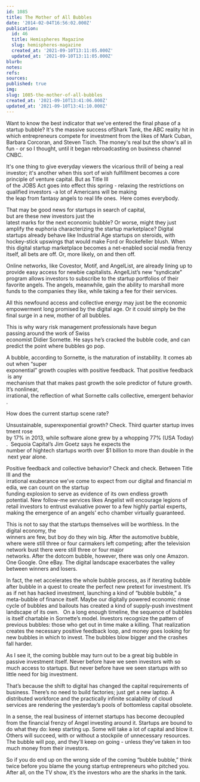 ```yaml
---
id: 1085
title: The Mother of All Bubbles
date: '2014-02-04T16:56:02.000Z'
publication:
  id: 46
  title: Hemispheres Magazine
  slug: hemispheres-magazine
  created_at: '2021-09-10T13:11:05.000Z'
  updated_at: '2021-09-10T13:11:05.000Z'
blurb: 
notes: 
refs: 
sources: 
published: true
img: 
slug: 1085-the-mother-of-all-bubbles
created_at: '2021-09-10T13:41:06.000Z'
updated_at: '2021-09-10T13:41:10.000Z'
---
```

Want to know the best indicator that we've entered the final phase of a startup bubble? It's the massive success ofShark Tank, the ABC reality hit in which entrepreneurs compete for investment from the likes of Mark Cuban, Barbara Corcoran, and Steven Tisch. The money's real but the show's all in fun - or so I thought, until it began rebroadcasting on business channel CNBC. 

It's one thing to give everyday viewers the vicarious thrill of being a real investor; it's another when this sort of wish fulfillment becomes a core principle of venture capital. But as Title III of the JOBS Act goes into effect this spring - relaxing the restrictions on qualified investors -a lot of Americans will be making the leap from fantasy angels to real life ones.  Here comes everybody.  

That may be good news for startups in search of capital, but are these new investors just the latest marks for the next economic bubble? Or worse, might they just amplify the euphoria characterizing the startup marketplace? Digital startups already behave like Industrial Age startups on steroids, with hockey-stick upswings that would make Ford or Rockefeller blush. When this digital startup marketplace becomes a net-enabled social media frenzy itself, all bets are off. Or, more likely, on and then off. 

Online networks, like Covestor, Motif, and AngelList, are already lining up to provide easy access for newbie capitalists. AngelList’s new “syndicate” program allows investors to subscribe to the startup portfolios of their favorite angels. The angels, meanwhile, gain the ability to marshall more funds to the companies they like, while taking a fee for their services. 

All this newfound access and collective energy may just be the economic empowerment long promised by the digital age. Or it could simply be the final surge in a new, mother of all bubbles. 

This is why wary risk management professionals have begun passing around the work of Swiss economist Didier Sornette. He says he’s cracked the bubble code, and can predict the point where bubbles go pop.

A bubble, according to Sornette, is the maturation of instability. It comes about when “super exponential” growth couples with positive feedback. That positive feedback is any mechanism that that makes past growth the sole predictor of future growth. It’s nonlinear, irrational, the reflection of what Sornette calls collective, emergent behavior. 

How does the current startup scene rate? 

Unsustainable, superexponential growth? Check. Third quarter startup investment rose by 17% in 2013, while software alone grew by a whopping 77% (USA Today).  Sequoia Capital’s Jim Goetz says he expects the number of hightech startups worth over $1 billion to more than double in the next year alone.

Positive feedback and collective behavior? Check and check. Between Title III and the irrational exuberance we’ve come to expect from our digital and financial media, we can count on the startup funding explosion to serve as evidence of its own endless growth potential. New follow-me services likes Angelist will encourage legions of retail investors to entrust evaluative power to a few highly partial experts, making the emergence of an angels’ echo chamber virtually guaranteed. 

This is not to say that the startups themselves will be worthless. In the digital economy, the winners are few, but boy do they win big. After the automotive bubble, where were still three or four carmakers left competing; after the television network bust there were still three or four major networks. After the dotcom bubble, however, there was only one Amazon. One Google. One eBay. The digital landscape exacerbates the valley between winners and losers. 

In fact, the net accelerates the whole bubble process, as if iterating bubble after bubble in a quest to create the perfect new pretext for investment. It’s as if net has hacked investment, launching a kind of “bubble bubble,” a meta-bubble of finance itself. Maybe our digitally powered economic rinse cycle of bubbles and bailouts has created a kind of supply-push investment landscape of its own.
 
On a long enough timeline, the sequence of bubbles is itself chartable in Sornette’s model. Investors recognize the pattern of previous bubbles: those who get out in time make a killing. That realization creates the necessary positive feedback loop, and money goes looking for new bubbles in which to invest. The bubbles blow bigger and the crashes fall harder.

As I see it, the coming bubble may turn out to be a great big bubble in passive investment itself. Never before have we seen investors with so much access to startups. But never before have we seen startups with so little need for big investment. 

That’s because the shift to digital has changed the capital requirements of business. There’s no need to build factories; just get a new laptop. A distributed workforce and the practically infinite scalability of cloud services are rendering the yesterday’s pools of bottomless capital obsolete.

In a sense, the real business of internet startups has become decoupled from the financial frenzy of Angel investing around it. Startups are bound to do what they do: keep starting up. Some will take a lot of capital and blow it. Others will succeed, with or without a stockpile of unnecessary resources. The bubble will pop, and they’ll keep on going - unless they’ve taken in too much money from their investors. 

So if you do end up on the wrong side of the coming “bubble bubble,” think twice before you blame the young startup entrepreneurs who pitched you. After all, on the TV show, it’s the investors who are the sharks in the tank. 

